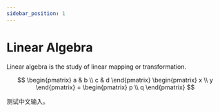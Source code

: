 ```yaml
---
sidebar_position: 1
---
```


# Linear Algebra

Linear algebra is the study of linear mapping or transformation.

$$ \begin{pmatrix} a & b \\ c & d \end{pmatrix} \begin{pmatrix} x \\ y \end{pmatrix} = \begin{pmatrix} p \\ q \end{pmatrix} $$

测试中文输入。
